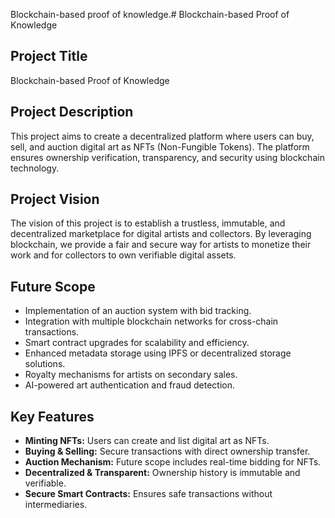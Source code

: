 Blockchain-based proof of knowledge.# Blockchain-based Proof of Knowledge

## Project Title
Blockchain-based Proof of Knowledge

## Project Description
This project aims to create a decentralized platform where users can buy, sell, and auction digital art as NFTs (Non-Fungible Tokens). The platform ensures ownership verification, transparency, and security using blockchain technology.

## Project Vision
The vision of this project is to establish a trustless, immutable, and decentralized marketplace for digital artists and collectors. By leveraging blockchain, we provide a fair and secure way for artists to monetize their work and for collectors to own verifiable digital assets.

## Future Scope
- Implementation of an auction system with bid tracking.
- Integration with multiple blockchain networks for cross-chain transactions.
- Smart contract upgrades for scalability and efficiency.
- Enhanced metadata storage using IPFS or decentralized storage solutions.
- Royalty mechanisms for artists on secondary sales.
- AI-powered art authentication and fraud detection.

## Key Features
- **Minting NFTs:** Users can create and list digital art as NFTs.
- **Buying & Selling:** Secure transactions with direct ownership transfer.
- **Auction Mechanism:** Future scope includes real-time bidding for NFTs.
- **Decentralized & Transparent:** Ownership history is immutable and verifiable.
- **Secure Smart Contracts:** Ensures safe transactions without intermediaries.

